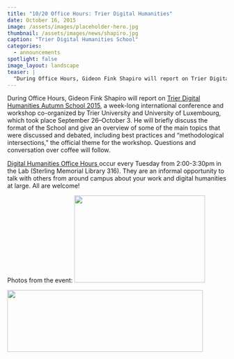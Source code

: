 ```yaml
---
title: "10/20 Office Hours: Trier Digital Humanities"
date: October 16, 2015
image: /assets/images/placeholder-hero.jpg
thumbnail: /assets/images/news/shapiro.jpg
caption: "Trier Digital Humanities School"
categories: 
  - announcements
spotlight: false 
image_layout: landscape
teaser: |
  "During Office Hours, Gideon Fink Shapiro will report on Trier Digital Humanities Autumn School 2015, a week-long international conference and workshop co-organized by Trier University and University..."
---
```


During Office Hours, Gideon Fink Shapiro will report on <a href="http://kompetenzzentrum.uni-trier.de/en/dhautumnschool2015/" target="_blank">Trier Digital Humanities Autumn School 2015</a>, a week-long international conference and workshop co-organized by Trier University and University of Luxembourg, which took place September 26–October 3. He will briefly discuss the format of the School and give an overview of some of the main topics that were discussed and debated, including best practices and “methodological intersections,” the official theme for the workshop. Questions and conversation over coffee will follow.
   
<a href="http://web.library.yale.edu/dhlab/officehours" target="_blank"> Digital Humanities Office Hours </a> occur every Tuesday from 2:00-3:30pm in the Lab (Sterling Memorial Library 316). They are an informal opportunity to talk with others from around campus about your work and digital humanities at large. All are welcome!
   
Photos from the event:
<a href="http://web.library.yale.edu/sites/default/files/images/2015TrierSchool_Gideon.jpg">
  <img alt="" height="200" src="http://web.library.yale.edu/sites/default/files/resize/images/2015TrierSchool_Gideon-300x200.jpg" width="300"/>
</a>
   
<a href="http://web.library.yale.edu/sites/default/files/images/2015TrierSchool_GideonPanorama2.jpg">
  <img alt="" height="142" src="http://web.library.yale.edu/sites/default/files/resize/images/2015TrierSchool_GideonPanorama2-449x142.jpg" width="449"/>
</a>
   